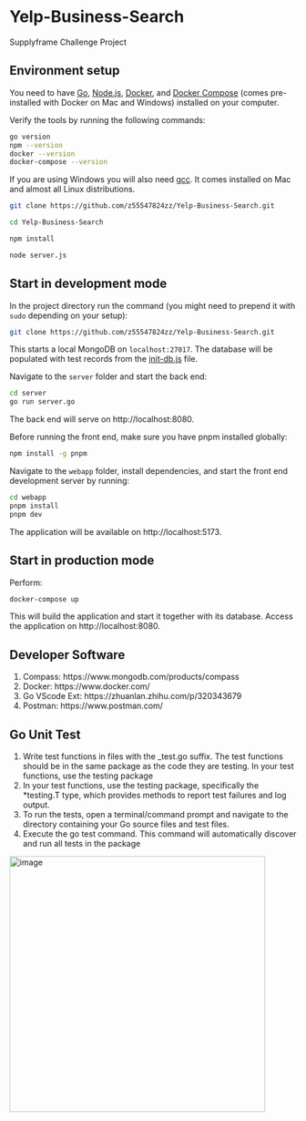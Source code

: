 # Yelp-Business-Search
Supplyframe Challenge Project

## Environment setup

You need to have [Go](https://golang.org/),
[Node.js](https://nodejs.org/),
[Docker](https://www.docker.com/), and
[Docker Compose](https://docs.docker.com/compose/)
(comes pre-installed with Docker on Mac and Windows)
installed on your computer.

Verify the tools by running the following commands:

```sh
go version
npm --version
docker --version
docker-compose --version
```

If you are using Windows you will also need
[gcc](https://gcc.gnu.org/). It comes installed
on Mac and almost all Linux distributions.


```sh
git clone https://github.com/z55547824zz/Yelp-Business-Search.git
```

```sh
cd Yelp-Business-Search
```

```sh
npm install
```

```sh
node server.js
```



## Start in development mode

In the project directory run the command (you might
need to prepend it with `sudo` depending on your setup):

```sh
git clone https://github.com/z55547824zz/Yelp-Business-Search.git
```

This starts a local MongoDB on `localhost:27017`.
The database will be populated with test records
from the [init-db.js](init-db.js) file.

Navigate to the `server` folder and start the back end:

```sh
cd server
go run server.go
```

The back end will serve on http://localhost:8080.

Before running the front end, make sure you have pnpm installed globally:

```sh
npm install -g pnpm
```

Navigate to the `webapp` folder, install dependencies,
and start the front end development server by running:

```sh
cd webapp
pnpm install
pnpm dev
```

The application will be available on http://localhost:5173.

## Start in production mode

Perform:

```sh
docker-compose up
```

This will build the application and start it together with
its database. Access the application on http://localhost:8080.

## Developer Software

<ol>
  <li>Compass: https://www.mongodb.com/products/compass</li>
  <li>Docker: https://www.docker.com/</li>
  <li>Go VScode Ext: https://zhuanlan.zhihu.com/p/320343679</li>
  <li>Postman: https://www.postman.com/</li>
</ol>

## Go Unit Test

<ol>

<li>Write test functions in files with the _test.go suffix. The test functions should be in the same package as the code they are testing.
In your test functions, use the testing package</li>

<li>In your test functions, use the testing package, specifically the *testing.T type, which provides methods to report test failures and log output.</li>

<li>To run the tests, open a terminal/command prompt and navigate to the directory containing your Go source files and test files.</li>

<li> Execute the go test command. This command will automatically discover and run all tests in the package  </li>

</ol>

<img width="449" alt="image" src="https://user-images.githubusercontent.com/130128436/233834455-475e8ea8-5e00-4de0-9bb0-282c6dc38db2.png">

